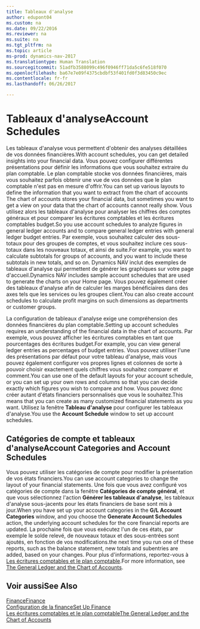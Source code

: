 ```yaml
---
title: Tableaux d'analyse
author: edupont04
ms.custom: na
ms.date: 09/22/2016
ms.reviewer: na
ms.suite: na
ms.tgt_pltfrm: na
ms.topic: article
ms-prod: dynamics-nav-2017
ms.translationtype: Human Translation
ms.sourcegitcommit: 51adfb3588099c496f0946ff71da5c6fe518f070
ms.openlocfilehash: ba67e7e09f4375cbdbf53f401fd0f3d83450c9ec
ms.contentlocale: fr-fr
ms.lasthandoff: 06/26/2017

---
```


# <a name="account-schedules"></a><span data-ttu-id="4fbb9-102">Tableaux d'analyse</span><span class="sxs-lookup"><span data-stu-id="4fbb9-102">Account Schedules</span></span>
<span data-ttu-id="4fbb9-103">Les tableaux d'analyse vous permettent d'obtenir des analyses détaillées de vos données financières.</span><span class="sxs-lookup"><span data-stu-id="4fbb9-103">With account schedules, you can get detailed insights into your financial data.</span></span> <span data-ttu-id="4fbb9-104">Vous pouvez configurer différentes présentations pour définir les informations que vous souhaitez extraire du plan comptable. Le plan comptable stocke vos données financières, mais vous souhaitez parfois obtenir une vue de vos données que le plan comptable n'est pas en mesure d'offrir.</span><span class="sxs-lookup"><span data-stu-id="4fbb9-104">You can set up various layouts to define the information that you want to extract from the chart of accounts The chart of accounts stores your financial data, but sometimes you want to get a view on your data that the chart of accounts cannot really show.</span></span> <span data-ttu-id="4fbb9-105">Vous utilisez alors les tableaux d'analyse pour analyser les chiffres des comptes généraux et pour comparer les écritures comptables et les écritures comptables budget.</span><span class="sxs-lookup"><span data-stu-id="4fbb9-105">So you use account schedules to analyze figures in general ledger accounts and to compare general ledger entries with general ledger budget entries.</span></span>
<span data-ttu-id="4fbb9-106">Par exemple, vous souhaitez calculer des sous-totaux pour des groupes de comptes, et vous souhaitez inclure ces sous-totaux dans les nouveaux totaux, et ainsi de suite.</span><span class="sxs-lookup"><span data-stu-id="4fbb9-106">For example, you want to calculate subtotals for groups of accounts, and you want to include these subtotals in new totals, and so on.</span></span>
<span data-ttu-id="4fbb9-107">Dynamics NAV inclut des exemples de tableaux d'analyse qui permettent de générer les graphiques sur votre page d'accueil.</span><span class="sxs-lookup"><span data-stu-id="4fbb9-107">Dynamics NAV includes sample account schedules that are used to generate the charts on your Home page.</span></span> <span data-ttu-id="4fbb9-108">Vous pouvez également créer des tableaux d'analyse afin de calculer les marges bénéficiaires dans des axes tels que les services ou les groupes client.</span><span class="sxs-lookup"><span data-stu-id="4fbb9-108">You can also create account schedules to calculate profit margins on such dimensions as departments or customer groups.</span></span>  

<span data-ttu-id="4fbb9-109">La configuration de tableaux d'analyse exige une compréhension des données financières du plan comptable.</span><span class="sxs-lookup"><span data-stu-id="4fbb9-109">Setting up account schedules requires an understanding of the financial data in the chart of accounts.</span></span>
<span data-ttu-id="4fbb9-110">Par exemple, vous pouvez afficher les écritures comptables en tant que pourcentages des écritures budget.</span><span class="sxs-lookup"><span data-stu-id="4fbb9-110">For example, you can view general ledger entries as percentages of budget entries.</span></span>
<span data-ttu-id="4fbb9-111">Vous pouvez utiliser l'une des présentations par défaut pour votre tableau d'analyse, mais vous pouvez également configurer vos propres lignes et colonnes de sorte à pouvoir choisir exactement quels chiffres vous souhaitez comparer et comment.</span><span class="sxs-lookup"><span data-stu-id="4fbb9-111">You can use one of the default layouts for your account schedule, or you can set up your own rows and columns so that you can decide exactly which figures you wish to compare and how.</span></span>
<span data-ttu-id="4fbb9-112">Vous pouvez donc créer autant d'états financiers personnalisés que vous le souhaitez.</span><span class="sxs-lookup"><span data-stu-id="4fbb9-112">This means that you can create as many customized financial statements as you want.</span></span> <span data-ttu-id="4fbb9-113">Utilisez la fenêtre **Tableau d'analyse** pour configurer les tableaux d'analyse.</span><span class="sxs-lookup"><span data-stu-id="4fbb9-113">You use the **Account Schedule** window to set up account schedules.</span></span>  

## <a name="account-categories-and-account-schedules"></a><span data-ttu-id="4fbb9-114">Catégories de compte et tableaux d'analyse</span><span class="sxs-lookup"><span data-stu-id="4fbb9-114">Account Categories and Account Schedules</span></span>
<span data-ttu-id="4fbb9-115">Vous pouvez utiliser les catégories de compte pour modifier la présentation de vos états financiers.</span><span class="sxs-lookup"><span data-stu-id="4fbb9-115">You can use account categories to change the layout of your financial statements.</span></span> <span data-ttu-id="4fbb9-116">Une fois que vous avez configuré vos catégories de compte dans la fenêtre **Catégories de compte général**, et que vous sélectionnez l'action **Générer les tableaux d'analyse**, les tableaux d'analyse sous-jacents pour les états financiers de base sont mis à jour.</span><span class="sxs-lookup"><span data-stu-id="4fbb9-116">When you have set up your account categories in the **G/L Account Categories** window, and you choose the **Generate Account Schedules** action, the underlying account schedules for the core financial reports are updated.</span></span> <span data-ttu-id="4fbb9-117">La prochaine fois que vous exécutez l'un de ces états, par exemple le solde relevé, de nouveaux totaux et des sous-entrées sont ajoutés, en fonction de vos modifications.</span><span class="sxs-lookup"><span data-stu-id="4fbb9-117">the next time you run one of these reports, such as the balance statement, new totals and subentries are added, based on your changes.</span></span> <span data-ttu-id="4fbb9-118">Pour plus d'informations, reportez-vous à [Les écritures comptables et le plan comptable](finance-setup-general-ledger.md).</span><span class="sxs-lookup"><span data-stu-id="4fbb9-118">For more information, see [The General Ledger and the Chart of Accounts](finance-setup-general-ledger.md).</span></span>    
## <a name="see-also"></a><span data-ttu-id="4fbb9-119">Voir aussi</span><span class="sxs-lookup"><span data-stu-id="4fbb9-119">See Also</span></span>
[<span data-ttu-id="4fbb9-120">Finance</span><span class="sxs-lookup"><span data-stu-id="4fbb9-120">Finance</span></span>](finance-setup.md)  
[<span data-ttu-id="4fbb9-121">Configuration de la finance</span><span class="sxs-lookup"><span data-stu-id="4fbb9-121">Set Up Finance</span></span>](finance-setup-setup-finance-setup.md)  
[<span data-ttu-id="4fbb9-122">Les écritures comptables et le plan comptable</span><span class="sxs-lookup"><span data-stu-id="4fbb9-122">The General Ledger and the Chart of Accounts</span></span>](finance-setup-general-ledger.md)  

